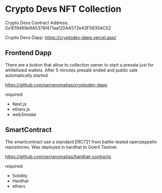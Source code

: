 # Crypto Devs NFT Collection

Crypto Devs Contract Address:  0x1Ef9469e9A5378f471aaf20AA572e43F5835AC52

Crypto Devs Dapp: https://cryptodev-dapp.vercel.app/


## Frontend Dapp 

There are a button that allow to collection owner to start a presale just for whitelisted wallets. After 5 minutes presale ended and public sale automatically started.

https://github.com/serranomatias/cryptodev-dapp

required:
- Next.js
- ethers.js
- web3modal

## SmartContract

The smartcontract use a standard ERC721 from battle-tested openzeppelin repositories. Was deployed in hardhat to Goerli Testnet.

https://github.com/serranomatias/hardhat-contracts

required:
- Solidity
- Hardhat
- ethers
